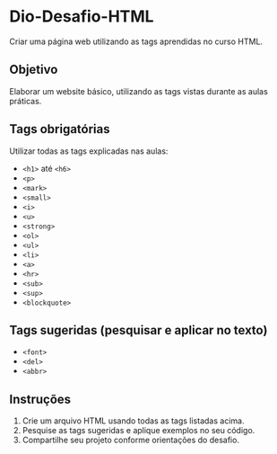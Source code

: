 # Dio-Desafio-HTML

Criar uma página web utilizando as tags aprendidas no curso HTML.

## Objetivo

Elaborar um website básico, utilizando as tags vistas durante as aulas práticas.

## Tags obrigatórias

Utilizar todas as tags explicadas nas aulas:
- `<h1>` até `<h6>`
- `<p>`
- `<mark>`
- `<small>`
- `<i>`
- `<u>`
- `<strong>`
- `<ol>`
- `<ul>`
- `<li>`
- `<a>`
- `<hr>`
- `<sub>`
- `<sup>`
- `<blockquote>`

## Tags sugeridas (pesquisar e aplicar no texto)

- `<font>`
- `<del>`
- `<abbr>`

## Instruções

1. Crie um arquivo HTML usando todas as tags listadas acima.
2. Pesquise as tags sugeridas e aplique exemplos no seu código.
3. Compartilhe seu projeto conforme orientações do desafio.

